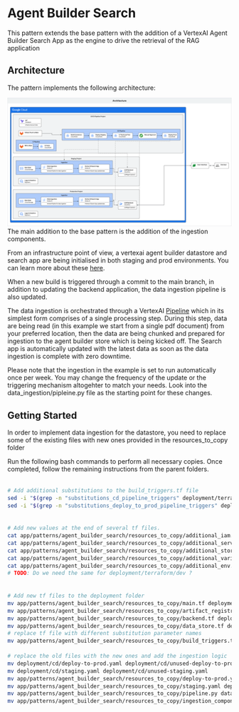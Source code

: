 
# Agent Builder Search
This pattern extends the base pattern with the addition of a VertexAI Agent Builder Search App as the engine to drive the retrieval of the RAG application

## Architecture
The pattern implements the following architecture:

![architecture diagram](imgs/architecture.png)
The main addition to the base pattern is the addition of the ingestion components. 

From an infrastructure point of view, a vertexai agent builder datastore and search app are being initialised in both staging and prod environments. You can learn more about these [here](https://cloud.google.com/generative-ai-app-builder/docs/enterprise-search-introduction).

When a new build is triggered through a commit to the main branch, in addition to updating the backend application, the data ingestion pipeline is also updated. 

The data ingestion is orchestrated through a VertexAI [Pipeline](https://cloud.google.com/vertex-ai/docs/pipelines/introduction) which in its simplest form comprises of a single processing step. During this step, data are being read (in this example we start from a single pdf document) from your preferred location, then the data are being chunked and prepared for ingestion to the agent builder store which is being kicked off. The Search app is automatically updated with the latest data as soon as the data ingestion is complete with zero downtime. 

Please note that the ingestion in the example is set to run automatically once per week. You may change the frequency of the update or  the triggering mechanism altogehter to match your needs. Look into the data_ingestion/pipleine.py file as the starting point for these changes. 


## Getting Started

In order to implement data ingestion for the datastore, you need to replace some of the 
existing files with new ones provided in the resources_to_copy folder

Run the following bash commands to perform all necessary copies. Once completed, follow the remaining instructions from the parent folders. 

```bash

# Add additional substitutions to the build_triggers.tf file
sed -i "$(grep -n "substitutions_cd_pipeline_triggers" deployment/terraform/build_triggers.tf | cut -d: -f1)r app/patterns/agent_builder_search/resources_to_copy/substitutions_cd_pipeline_triggers.tf" deployment/terraform/build_triggers.tf
sed -i "$(grep -n "substitutions_deploy_to_prod_pipeline_triggers" deployment/terraform/build_triggers.tf | cut -d: -f1)r app/patterns/agent_builder_search/resources_to_copy/substitutions_deploy_to_prod_pipeline_triggers.tf" deployment/terraform/build_triggers.tf


# Add new values at the end of several tf files.
cat app/patterns/agent_builder_search/resources_to_copy/additional_iam.tf >> deployment/terraform/iam.tf
cat app/patterns/agent_builder_search/resources_to_copy/additional_service_accounts.tf >> deployment/terraform/service_accounts.tf
cat app/patterns/agent_builder_search/resources_to_copy/additional_storage.tf >> deployment/terraform/storage.tf
cat app/patterns/agent_builder_search/resources_to_copy/additional_variables.tf >> deployment/terraform/variables.tf
cat app/patterns/agent_builder_search/resources_to_copy/additional_env.tfvars >> deployment/terraform/vars/env.tfvars
# TODO: Do we need the same for deployment/terraform/dev ?


# Add new tf files to the deployment folder
mv app/patterns/agent_builder_search/resources_to_copy/main.tf deployment/terraform/main.tf
mv app/patterns/agent_builder_search/resources_to_copy/artifact_registry.tf deployment/terraform/artifact_registry.tf
mv app/patterns/agent_builder_search/resources_to_copy/backend.tf deployment/terraform/backend.tf
mv app/patterns/agent_builder_search/resources_to_copy/data_store.tf deployment/terraform/data_store.tf
# replace tf file with different substitution parameter names
mv app/patterns/agent_builder_search/resources_to_copy/build_triggers.tf deployment/terraform/build_triggers.tf

# replace the old files with the new ones and add the ingestion logic
mv deployment/cd/deploy-to-prod.yaml deployment/cd/unused-deploy-to-prod.yaml
mv deployment/cd/staging.yaml deployment/cd/unused-staging.yaml
mv app/patterns/agent_builder_search/resources_to_copy/deploy-to-prod.yaml deployment/cd/deploy-to-prod.yaml
mv app/patterns/agent_builder_search/resources_to_copy/staging.yaml deployment/cd/staging.yaml
mv app/patterns/agent_builder_search/resources_to_copy/pipeline.py data_ingestion/pipeline.py
mv app/patterns/agent_builder_search/resources_to_copy/ingestion_component.py data_ingestion/ingestion_component.py
```

